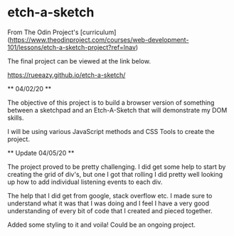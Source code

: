 # etch-a-sketch

From The Odin Project's [curriculum] (https://www.theodinproject.com/courses/web-development-101/lessons/etch-a-sketch-project?ref=lnav)

The final project can be viewed at the link below.

https://rueeazy.github.io/etch-a-sketch/


** 04/02/20 ** 

The objective of this project is to build a browser version of something between a sketchpad and an Etch-A-Sketch that will demonstrate my DOM skills. 

 I will be using various JavaScript methods and CSS Tools to create the project.

** Update 04/05/20 **

The project proved to be pretty challenging. I did get some help to start by creating the grid of div's, but one I got that rolling I did pretty well looking up how to add individual listening events to each div. 

The help that I did get from google, stack overflow etc. I made sure to understand what it was that I was doing and I feel I have a very good understanding of every bit of code that I created and pieced together. 

Added some styling to it and voila! Could be an ongoing project. 